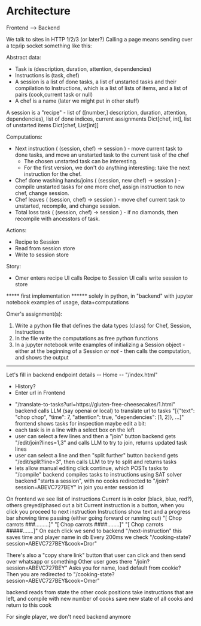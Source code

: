 # Architecture

Frontend --> Backend

We talk to sites in HTTP 1/2/3 (or later?)
Calling a page means sending over a tcp/ip socket something like this:

Abstract data:
  - Task is (description, duration, attention, dependencies)
  - Instructions is (task, chef)
  - A session is a list of done tasks, a list of unstarted tasks and their compilation to Instructions, which is a list of lists of items, and a list of pairs (cook,current task or null)
  - A chef is a name (later we might put in other stuff)

  A session is a "recipe" - list of ([number,] description, duration, attention, dependencies), list of done indices, current assignments Dict[chef, int], list of unstarted items Dict[chef, List[int]]

Computations:
  - Next instruction ( (session, chef) -> session ) - move current task to done tasks, and move an unstarted task to the current task of the chef
    * The chosen unstarted task can be interesting.
    * For the first version, we don't do anything interesting: take the next instruction for the chef.
  - Chef done washing hands/joins ( (session, new chef) -> session ) - compile unstarted tasks for one more chef, assign instruction to new chef, change session.
  - Chef leaves ( (session, chef) -> session ) - move chef current task to unstarted, recompile, and change session.
  - Total loss task ( (session, chef) -> session ) - if no diamonds, then recompile with ancesstors of task.

Actions:
  - Recipe to Session
  - Read from session store
  - Write to session store


Story:
  - Omer enters recipe
      UI calls Recipe to Session
      UI calls write session to store



***** first implementation ******
solely in python, in "backend" with jupyter notebook examples of usage, data+computations

Omer's assignment(s):
1. Write a python file that defines the data types (class) for Chef, Session, Instructions
2. In the file write the computations as free python functions
3. In a jupyter notebook write examples of initializing a Session object - either at the beginning of a Session _or not_ - then calls the computation, and shows the output




---------------------------------------------------------------------------------

      


Let's fill in backend endpoint details
-- Home --
  "/index.html"
  * History?
  * Enter url in Frontend
  - "/translate-to-tasks?url=https://gluten-free-cheesecakes/1.html"
backend calls LLM (say openai or local) to translate url to tasks
  "[{"text": "chop chop", "time": 7, "attention": true, "dependencies": [1, 2]}, ...]"
frontend shows tasks for inspection
maybe edit a bit:
  - each task is in a line with a select box on the left
  - user can select a few lines and then a "join" button
    backend gets "/edit/join?lines=1,3"
    and calls LLM to try to join, returns updated task lines
  - user can select a line and then "split further" button
    backend gets "/edit/split?line=3", then calls LLM to try to split and returns tasks
  - lets allow manual editing
click continue, which POSTs tasks to "/compile"
backend compiles tasks to instructions using SAT solver
backend "starts a session", with no cooks
redirected to "/join?session=ABEVC727BEY"
in join you enter session id

On frontend we see list of instructions
Current is in color (black, blue, red?), others greyed/phased out a bit
Current instruction is a button, when you click you proceed to next instruction
Instructions show text and a progress bar showing time passing (either going forward or running out)
"[ Chop carrots ###.........]"
"[ Chop carrots ####........]"
"[ Chop carrots #####.......]"
On each click we send to backend
  "/next-instruction"
this saves time and player name in db
Every 200ms we check
  "/cooking-state?session=ABEVC727BEY&cook=Dror"

There's also a "copy share link" button that user can click and then send over whatsapp or something
Other user goes there
  "/join?session=ABEVC727BEY"
Asks you for name, load default from cookie?
Then you are redirected to
  "/cooking-state?session=ABEVC727BEY&cook=Omer"

  backend reads from state the other cook positions
  take instructions that are left, and compile with new number of cooks
  save new state of all cooks and return to this cook

For single player, we don't need backend anymore
